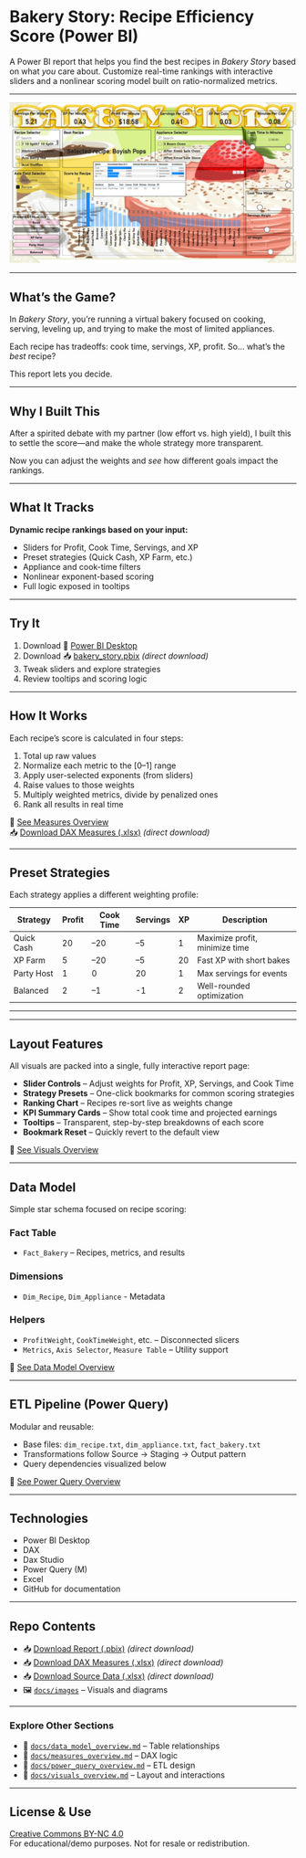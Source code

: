 # Bakery Story: Recipe Efficiency Score (Power BI)

A Power BI report that helps you find the best recipes in *Bakery Story* based on what *you* care about. Customize real-time rankings with interactive sliders and a nonlinear scoring model built on ratio-normalized metrics.

---

![Ranked Recipes](./docs/images/bakery_story.png)

---

## What’s the Game?

In *Bakery Story*, you’re running a virtual bakery focused on cooking, serving, leveling up, and trying to make the most of limited appliances.

Each recipe has tradeoffs: cook time, servings, XP, profit. So... what’s the *best* recipe?

This report lets you decide.

---

## Why I Built This

After a spirited debate with my partner (low effort vs. high yield), I built this to settle the score—and make the whole strategy more transparent.

Now you can adjust the weights and *see* how different goals impact the rankings.

---

## What It Tracks

**Dynamic recipe rankings based on your input:**
- Sliders for Profit, Cook Time, Servings, and XP  
- Preset strategies (Quick Cash, XP Farm, etc.)  
- Appliance and cook-time filters  
- Nonlinear exponent-based scoring  
- Full logic exposed in tooltips

---

## Try It

1. Download 🔗 [Power BI Desktop](https://powerbi.microsoft.com/desktop)  
2. Download 📥 [bakery_story.pbix](https://raw.githubusercontent.com/Nicholas-BI/bakery-efficiency-score/main/docs/data/bakery_story.pbix) *(direct download)*  
3. Tweak sliders and explore strategies  
4. Review tooltips and scoring logic

---

## How It Works

Each recipe’s score is calculated in four steps:

1. Total up raw values  
2. Normalize each metric to the [0–1] range  
3. Apply user-selected exponents (from sliders)
4. Raise values to those weights
5. Multiply weighted metrics, divide by penalized ones  
6. Rank all results in real time

📄 [See Measures Overview](./docs/measures_overview.md)  
📥 [Download DAX Measures (.xlsx)](https://raw.githubusercontent.com/Nicholas-BI/bakery-efficiency-score/main/docs/data/dax_measures.xlsx) *(direct download)*  

---

## Preset Strategies

Each strategy applies a different weighting profile:

| Strategy     | Profit | Cook Time | Servings | XP | Description                    |
|--------------|--------|-----------|----------|----|--------------------------------|
| Quick Cash   | 20     | –20       | –5       | 1  | Maximize profit, minimize time |
| XP Farm      | 5      | –20       | –5       | 20 | Fast XP with short bakes       |
| Party Host   | 1      |   0       | 20       | 1  | Max servings for events        |
| Balanced     | 2      | –1        | -1       | 2  | Well-rounded optimization      |

---

---

## Layout Features

All visuals are packed into a single, fully interactive report page:

- **Slider Controls** – Adjust weights for Profit, XP, Servings, and Cook Time  
- **Strategy Presets** – One-click bookmarks for common scoring strategies  
- **Ranking Chart** – Recipes re-sort live as weights change  
- **KPI Summary Cards** – Show total cook time and projected earnings  
- **Tooltips** – Transparent, step-by-step breakdowns of each score  
- **Bookmark Reset** – Quickly revert to the default view  

📄 [See Visuals Overview](./docs/visuals_overview.md)

---

## Data Model

Simple star schema focused on recipe scoring:

### Fact Table
- `Fact_Bakery` – Recipes, metrics, and results  

### Dimensions
- `Dim_Recipe`, `Dim_Appliance` - Metadata

### Helpers
- `ProfitWeight`, `CookTimeWeight`, etc. – Disconnected slicers  
- `Metrics`, `Axis Selector`, `Measure Table` – Utility support

📄 [See Data Model Overview](./docs/data_model_overview.md)

---

## ETL Pipeline (Power Query)

Modular and reusable:

- Base files: `dim_recipe.txt`, `dim_appliance.txt`, `fact_bakery.txt`  
- Transformations follow Source → Staging → Output pattern  
- Query dependencies visualized below

📄 [See Power Query Overview](./docs/power_query_overview.md)  

---

## Technologies

- Power BI Desktop  
- DAX
- Dax Studio
- Power Query (M)  
- Excel  
- GitHub for documentation  

---

## Repo Contents

- 📥 [Download Report (.pbix)](https://raw.githubusercontent.com/Nicholas-BI/bakery-efficiency-score/main/docs/data/bakery_story.pbix) *(direct download)*  
- 📥 [Download DAX Measures (.xlsx)](https://raw.githubusercontent.com/Nicholas-BI/bakery-efficiency-score/main/docs/data/dax_measures.xlsx) *(direct download)*  
- 📥 [Download Source Data (.xlsx)](https://raw.githubusercontent.com/Nicholas-BI/bakery-efficiency-score/main/docs/data/bakery_story_source.xlsx) *(direct download)*  
- 🖼️ [`docs/images`](./docs/images) – Visuals and diagrams

---

### Explore Other Sections

- 📄 [`docs/data_model_overview.md`](./docs/data_model_overview.md) – Table relationships  
- 📄 [`docs/measures_overview.md`](./docs/measures_overview.md) – DAX logic  
- 📄 [`docs/power_query_overview.md`](./docs/power_query_overview.md) – ETL design  
- 📄 [`docs/visuals_overview.md`](./docs/visuals_overview.md) – Layout and interactions  

---

## License & Use

[Creative Commons BY-NC 4.0](./LICENSE)  
For educational/demo purposes. Not for resale or redistribution.
